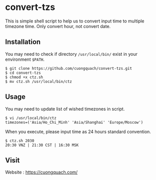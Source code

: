 # convert-tzs

This is simple shell script to help us to convert input time to multiple timezone time. Only convert hour, not convert date.

## Installation

You may need to check if directory `/usr/local/bin/` exist in your environment `$PATH`.

```
$ git clone https://github.com/cuongquach/convert-tzs.git
$ cd convert-tzs
$ chmod +x ctz.sh
$ mv ctz.sh /usr/local/bin/ctz
```

## Usage

You may need to update list of wished timezones in script.

```
$ vi /usr/local/bin/ctz
timezones=('Asia/Ho_Chi_Minh' 'Asia/Shanghai' 'Europe/Moscow')
```

When you execute, please input time as 24 hours standard convention.

```
$ ctz.sh 2030
20:30 VNZ | 21:30 CST | 16:30 MSK
```

## Visit

Website : https://cuongquach.com/
